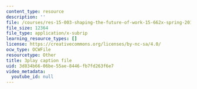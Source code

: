 ```yaml
---
content_type: resource
description: ''
file: /courses/res-15-003-shaping-the-future-of-work-15-662x-spring-2016/3d834b6606be55ae8446fb7fd263f6e7_WJUHzSQPRVM.vtt
file_size: 12364
file_type: application/x-subrip
learning_resource_types: []
license: https://creativecommons.org/licenses/by-nc-sa/4.0/
ocw_type: OCWFile
resourcetype: Other
title: 3play caption file
uid: 3d834b66-06be-55ae-8446-fb7fd263f6e7
video_metadata:
  youtube_id: null
---
```

